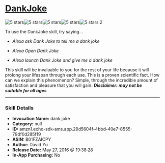 # [DankJoke](http://alexa.amazon.com/#skills/amzn1.echo-sdk-ams.app.29d5604f-4bbd-40e7-8555-79df0d285f19)
![5 stars](../../images/ic_star_black_18dp_1x.png)![5 stars](../../images/ic_star_black_18dp_1x.png)![5 stars](../../images/ic_star_black_18dp_1x.png)![5 stars](../../images/ic_star_black_18dp_1x.png)![5 stars](../../images/ic_star_black_18dp_1x.png) 2

To use the DankJoke skill, try saying...

* *Alexa ask Dank Joke to tell me a dank joke*

* *Alexa Open Dank Joke*

* *Alexa launch Dank Joke and give me a dank joke*

This skill will be invaluable to you for the rest of your life because it will prolong your lifespan through each use. This is a proven scientific fact. How can we explain this phenomenon? Simple, through the incredible amount of satisfaction and pleasure that you will gain. 
***Disclaimer: may not be suitable for all ages***

***

### Skill Details

* **Invocation Name:** dank joke
* **Category:** null
* **ID:** amzn1.echo-sdk-ams.app.29d5604f-4bbd-40e7-8555-79df0d285f19
* **ASIN:** B01FZAICPY
* **Author:** David Yu
* **Release Date:** May 27, 2016 @ 19:38:28
* **In-App Purchasing:** No
